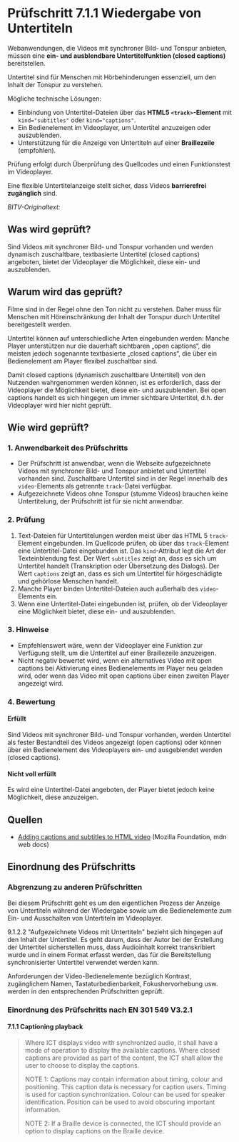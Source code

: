 # Prüfschritt 7.1.1 Wiedergabe von Untertiteln

Webanwendungen, die Videos mit synchroner Bild- und Tonspur anbieten, müssen eine **ein- und ausblendbare Untertitelfunktion (closed captions)** bereitstellen.

Untertitel sind für Menschen mit Hörbehinderungen essenziell, um den Inhalt der Tonspur zu verstehen.

Mögliche technische Lösungen:

-   Einbindung von Untertitel-Dateien über das **HTML5 `<track>`-Element** mit `kind="subtitles"` oder `kind="captions"`.
-   Ein Bedienelement im Videoplayer, um Untertitel anzuzeigen oder auszublenden.
-   Unterstützung für die Anzeige von Untertiteln auf einer **Braillezeile** (empfohlen).

Prüfung erfolgt durch Überprüfung des Quellcodes und einen Funktionstest im Videoplayer.

Eine flexible Untertitelanzeige stellt sicher, dass Videos **barrierefrei zugänglich** sind.

_BITV-Originaltext:_

## Was wird geprüft?

Sind Videos mit synchroner Bild- und Tonspur vorhanden und werden dynamisch zuschaltbare, textbasierte Untertitel (closed captions) angeboten, bietet der Videoplayer die Möglichkeit, diese ein- und auszublenden.

## Warum wird das geprüft?

Filme sind in der Regel ohne den Ton nicht zu verstehen. Daher muss für Menschen mit Höreinschränkung der Inhalt der Tonspur durch Untertitel bereitgestellt werden.

Untertitel können auf unterschiedliche Arten eingebunden werden: Manche Player unterstützen nur die dauerhaft sichtbaren „open captions“, die meisten jedoch sogenannte textbasierte „closed captions“, die über ein Bedienelement am Player flexibel zuschaltbar sind.

Damit closed captions (dynamisch zuschaltbare Untertitel) von den Nutzenden wahrgenommen werden können, ist es erforderlich, dass der Videoplayer die Möglichkeit bietet, diese ein- und auszublenden. Bei open captions handelt es sich hingegen um immer sichtbare Untertitel, d.h. der Videoplayer wird hier nicht geprüft.

## Wie wird geprüft?

### 1\. Anwendbarkeit des Prüfschritts

-   Der Prüfschritt ist anwendbar, wenn die Webseite aufgezeichnete Videos mit synchroner Bild- und Tonspur anbietet und Untertitel vorhanden sind. Zuschaltbare Untertitel sind in der Regel innerhalb des `video`\-Elements als getrennte `track`\-Datei verfügbar.
-   Aufgezeichnete Videos ohne Tonspur (stumme Videos) brauchen keine Untertitelung, der Prüfschritt ist für sie nicht anwendbar.

### 2\. Prüfung

1.  Text-Dateien für Untertitelungen werden meist über das HTML 5 `track`\-Element eingebunden. Im Quellcode prüfen, ob über das `track`\-Element eine Untertitel-Datei eingebunden ist. Das `kind`\-Attribut legt die Art der Texteinblendung fest. Der Wert `subtitles` zeigt an, dass es sich um Untertitel handelt (Transkription oder Übersetzung des Dialogs). Der Wert `captions` zeigt an, dass es sich um Untertitel für hörgeschädigte und gehörlose Menschen handelt.
2.  Manche Player binden Untertitel-Dateien auch außerhalb des `video`\-Elements ein.
3.  Wenn eine Untertitel-Datei eingebunden ist, prüfen, ob der Videoplayer eine Möglichkeit bietet, diese ein- und auszublenden.

### 3\. Hinweise

-   Empfehlenswert wäre, wenn der Videoplayer eine Funktion zur Verfügung stellt, um die Untertitel auf einer Braillezeile anzuzeigen.
-   Nicht negativ bewertet wird, wenn ein alternatives Video mit open captions bei Aktivierung eines Bedienelements im Player neu geladen wird, oder wenn das Video mit open captions über einen zweiten Player angezeigt wird.

### 4\. Bewertung

#### Erfüllt

Sind Videos mit synchroner Bild- und Tonspur vorhanden, werden Untertitel als fester Bestandteil des Videos angezeigt (open captions) oder können über ein Bedienelement des Videoplayers ein- und ausgeblendet werden (closed captions).

#### Nicht voll erfüllt

Es wird eine Untertitel-Datei angeboten, der Player bietet jedoch keine Möglichkeit, diese anzuzeigen.

## Quellen

-   [Adding captions and subtitles to HTML video](https://developer.mozilla.org/en-US/docs/Web/Guide/Audio_and_video_delivery/Adding_captions_and_subtitles_to_HTML5_video) (Mozilla Foundation, mdn web docs)

## Einordnung des Prüfschritts

### Abgrenzung zu anderen Prüfschritten

Bei diesem Prüfschritt geht es um den eigentlichen Prozess der Anzeige von Untertiteln während der Wiedergabe sowie um die Bedienelemente zum Ein- und Ausschalten von Untertiteln im Videoplayer.

9.1.2.2 "Aufgezeichnete Videos mit Untertiteln" bezieht sich hingegen auf den Inhalt der Untertitel. Es geht darum, dass der Autor bei der Erstellung der Untertitel sicherstellen muss, dass Audioinhalt korrekt transkribiert wurde und in einem Format erfasst werden, das für die Bereitstellung synchronisierter Untertitel verwendet werden kann.

Anforderungen der Video-Bedienelemente bezüglich Kontrast, zugänglichem Namen, Tastaturbedienbarkeit, Fokushervorhebung usw. werden in den entsprechenden Prüfschritten geprüft.

### Einordnung des Prüfschritts nach EN 301 549 V3.2.1

#### 7.1.1 Captioning playback

> Where ICT displays video with synchronized audio, it shall have a mode of operation to display the available captions. Where closed captions are provided as part of the content, the ICT shall allow the user to choose to display the captions.
>
> NOTE 1: Captions may contain information about timing, colour and positioning. This caption data is necessary for caption users. Timing is used for caption synchronization. Colour can be used for speaker identification. Position can be used to avoid obscuring important information.
>
> NOTE 2: If a Braille device is connected, the ICT should provide an option to display captions on the Braille device.
